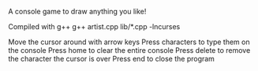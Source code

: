 A console game to draw anything you like!

Compiled with g++
g++ artist.cpp lib/*.cpp -lncurses

Move the cursor around with arrow keys
Press characters to type them on the console
Press home to clear the entire console
Press delete to remove the character the cursor is over
Press end to close the program
